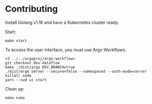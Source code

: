 # Contributing

Install Golang v1.16 and have a Kubernetes cluster ready.

Start:

```
make start
```

To access the user interface, you must use Argo Workflows.

```
cd ../../argoproj/argo-workflows
git checkout dev-dataflow
make ./dist/argo DEV_BRANCH=true
./dist/argo server --secure=false --namespaced --auth-mode=server 
killall node
yarn --cwd ui start
```

Clean up:

```
make nuke
```